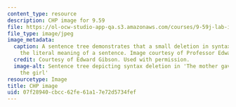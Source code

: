 ```yaml
---
content_type: resource
description: CHP image for 9.59
file: https://ol-ocw-studio-app-qa.s3.amazonaws.com/courses/9-59j-lab-in-psycholinguistics-spring-2017/07f28940cbcc62fe61a17e72d5734fef_9-59s17.jpg
file_type: image/jpeg
image_metadata:
  caption: A sentence tree demonstrates that a small deletion in syntax can change
    the literal meaning of a sentence. Image courtesy of Professor Edward Gibson.
  credit: Courtesy of Edward Gibson. Used with permission.
  image-alt: Sentence tree depicting syntax deletion in 'The mother gave the candle
    the girl'
resourcetype: Image
title: CHP image
uid: 07f28940-cbcc-62fe-61a1-7e72d5734fef
---
```


